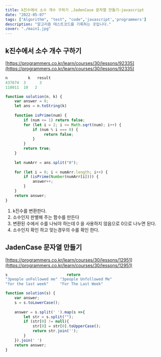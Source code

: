 ```yaml
---
title: k진수에서 소수 개수 구하기 ,JadenCase 문자열 만들기-javascript
date: "2022-05-07"
tags: ["Algorithm", "test", "code",'javascript','programmers']
description: "알고리즘 테스트코드를 기록하는 곳입니다."
cover: "./main1.jpg"
---
```


## **k진수에서 소수 개수 구하기**

[https://programmers.co.kr/learn/courses/30/lessons/92335](https://programmers.co.kr/learn/courses/30/lessons/92335)

```jsx
n	      k	  result
437674	3	   3
110011	10	 2

function solution(n, k) {
    var answer = 0;
    let ans = n.toString(k)
    
    function isPrime(num) {
        if (num <= 1) return false;
        for (let i = 2; i <= Math.sqrt(num); i++) {
            if (num % i === 0) {
                 return false;
            }
        }
        return true;
    }
    
    let numArr = ans.split("0");
    
    for (let i = 0; i < numArr.length; i++) {
        if (isPrime(Number(numArr[i]))) {
            answer++; 
        }
    }
    return answer;
}
```

1. k진수를 변환한다.
2. 소수인지 판별해 주는 함수를 만든다 
3. 변환된 수에서 수를 나눠야 하는데 0 을 사용하지 않음으로 0으로 나누면 된다.
4. 소수인지 확인 하고 맞는경우의 수를 확인 한다.

## **JadenCase 문자열 만들기**

[https://programmers.co.kr/learn/courses/30/lessons/12951](https://programmers.co.kr/learn/courses/30/lessons/12951)

```jsx
s	                       return
"3people unFollowed me"	"3people Unfollowed Me"
"for the last week"	    "For The Last Week"

function solution(s) {
    var answer;
    s = s.toLowerCase();
    
    answer = s.split(' ').map(s =>{
        let str = s.split("");
        if (str[0] != null){
            str[0] = str[0].toUpperCase();
            return str.join('');
        }
    }).join(' ')
    return answer;
}

```
